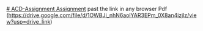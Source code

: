 [# ACD-Assignment
Assignment](https://drive.google.com/file/d/19wnCgTvbsINi9kgHmhQwszoJhyjfQkyb/view?usp=drive_link)
past the link in any browser
Pdf (https://drive.google.com/file/d/1OWBJi_nhN6aolYAR3EPm_0X8an4izjlz/view?usp=drive_link)

